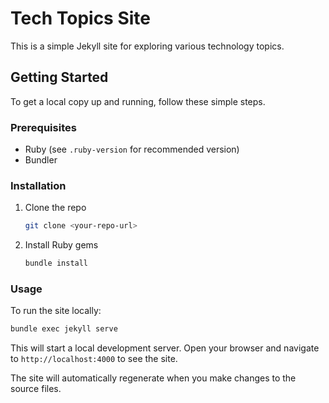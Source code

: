# Tech Topics Site

This is a simple Jekyll site for exploring various technology topics.

## Getting Started

To get a local copy up and running, follow these simple steps.

### Prerequisites

*   Ruby (see `.ruby-version` for recommended version)
*   Bundler

### Installation

1.  Clone the repo
    ```sh
    git clone <your-repo-url>
    ```
2.  Install Ruby gems
    ```sh
    bundle install
    ```

### Usage

To run the site locally:

```sh
bundle exec jekyll serve
```

This will start a local development server. Open your browser and navigate to `http://localhost:4000` to see the site.

The site will automatically regenerate when you make changes to the source files.

